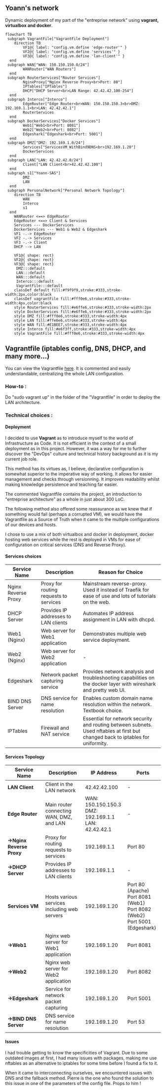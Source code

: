 ## Yoann's network

Dynamic deployment of my part of the "entreprise network" using **vagrant, virtualbox and docker**.

```mermaid
flowchart TB
 subgraph VagrantFile["VagrantFile Deployment"]
    direction TB
        VF1@{ label: "config.vm.define 'edge-router'" }
        VF2@{ label: "config.vm.define 'services'" }
        VF3@{ label: "config.vm.define 'lan-client'" }
  end
 subgraph WAN["WAN: 150.150.150.0/24"]
        WANRouter["WAN Routers"]
  end
 subgraph RouterServices["Router Services"]
        NginxProxy["Nginx Reverse Proxy<br>Port: 80"]
        IPTables["IPTables"]
        DHCP["DHCP Server<br>LAN Range: 42.42.42.100-254"]
  end
 subgraph Interco["Interco"]
        EdgeRouter["Edge Router<br>WAN: 150.150.150.3<br>DMZ: 192.169.1.1<br>LAN: 42.42.42.1"]
        RouterServices
  end
 subgraph DockerServices["Docker Services"]
        Web1["Web1<br>Port: 8081"]
        Web2["Web2<br>Port: 8082"]
        Edgeshark["Edgeshark<br>Port: 5001"]
  end
 subgraph DMZ["DMZ: 192.169.1.0/24"]
        Services["ServicesVM_WithBind9DNS<br>192.169.1.20"]
        DockerServices
  end
 subgraph LAN["LAN: 42.42.42.0/24"]
        Client["LAN Client<br>42.42.42.100"]
  end
 subgraph s1["Yoann-SAS"]
        DMZ
        LAN
  end
 subgraph PersonalNetwork["Personal Network Topology"]
    direction TB
        WAN
        Interco
        s1
  end
    WANRouter <==> EdgeRouter
    EdgeRouter <==> Client & Services
    Services --- DockerServices
    DockerServices --- Web1 & Web2 & Edgeshark
    VF1 -.-> EdgeRouter
    VF2 -.-> Services
    VF3 -.-> Client
    DHCP --> LAN

    VF1@{ shape: rect}
    VF2@{ shape: rect}
    VF3@{ shape: rect}
     DMZ:::default
     LAN:::default
     WAN:::default
     Interco:::default
     VagrantFile:::default
    classDef default fill:#f9f9f9,stroke:#333,stroke-width:2px,color:black
    classDef vagrantFile fill:#fff0e6,stroke:#333,stroke-width:4px,color:black
    style RouterServices fill:#e6ffe6,stroke:#333,stroke-width:2px
    style DockerServices fill:#e6ffe6,stroke:#333,stroke-width:2px
    style DMZ fill:#fff0e6,stroke:#333,stroke-width:4px
    style LAN fill:#ffe6e6,stroke:#333,stroke-width:4px
    style WAN fill:#E1BEE7,stroke:#333,stroke-width:4px
    style Interco fill:#e6f3ff,stroke:#333,stroke-width:4px
    style VagrantFile fill:#fff0e6,stroke:#333,stroke-width:4px
```

## Vagrantfile (iptables config, DNS, DHCP, and many more...)

You can view the Vagrantfile [here](./yoannn-net/Vagrantfile).
It is commented and easily understandable, centralizing the whole LAN configuration.

### How-to :
Do "sudo vagrant up" in the folder of the "Vagrantfile" in order to deploy the LAN architecture.

### Technical choices : 
#### Deployment
I decided to use **Vagrant** as to introduce myself to the world of Infrastructure as Code. It is not efficient in the context of a small deployment as in this project. However, it was a way for me to further discover the "DevOps" culture and technical history background as it is my current job role.

This method has its virtues as, I believe, declarative configuration is somewhat superior to the imperative way of working. It allows for easier management and checks through versionning. It improves readability whilst making knowledge persistence and teaching far easier. 

The commented Vagrantfile contains the project, an introduction to "entreprise architecture" as a whole in just about 300 LoC.

The following method also offered some reassurance as we knew that if something would fail (perhaps a corrupted VM), we would have the Vagrantfile as a Source of Truth when it came to the multiple configurations of our devices and hosts.

I chose to use a mix of both virtualbox and docker in deployment, docker hosting web services while the rest is deployed in VMs for ease of configuration on critical services (DNS and Reverse Proxy).

#### Services choices
| Service Name       | Description                                    | Reason for Choice |
|--------------------|------------------------------------------------|-------------------|
| Nginx Reverse Proxy| Proxy for routing requests to services         | Mainstream reverse-proxy. Used it instead of Traefik for ease of use and lots of tutorials on the web.  |
| DHCP Server        | Provides IP addresses to LAN clients           | Automates IP address assignment in LAN with dhcpd. |
| Web1 (Nginx)       | Web server for Web1 application                | Demonstrates multiple web service deployment. |
| Web2 (Nginx)       | Web server for Web2 application                | - |
| Edgeshark          | Network packet capturing service               | Provides network analysis and troubleshooting capabilities on the docker layer with wireshark and pretty web UI. |
| BIND DNS Server    | DNS service for name resolution                | Enables custom domain name resolution within the network. Textbook choice. |
| IPTables           | Firewall and NAT service                       | Essential for network security and routing between subnets. Used nftables at first but changed back to iptables for uniformity. |

#### Services Topology
| Service Name       | Description                                    | IP Address         | Ports              |
|--------------------|------------------------------------------------|---------------------|--------------------|
| **LAN Client**      | Client in the LAN network                       | 42.42.42.100       | -                  |
| **Edge Router**     | Main router connecting WAN, DMZ, and LAN      | WAN: 150.150.150.3 <br> DMZ: 192.169.1.1 <br> LAN: 42.42.42.1 | -                  |
| **->Nginx Reverse Proxy** | Proxy for routing requests to services    | 192.169.1.1        | Port 80            |
| **->DHCP Server**     | Provides IP addresses to LAN clients           | 192.169.1.1        | -                  |
| **Services VM**     | Hosts various services including web servers   | 192.169.1.20       | Port 80 (Apache) <br> Port 8081 (Web1) <br> Port 8082 (Web2) <br> Port 5001 (Edgeshark) |
| **->Web1**            | Nginx web server for Web1 application          | 192.169.1.20       | Port 8081          |
| **->Web2**            | Nginx web server for Web2 application          | 192.169.1.20       | Port 8082          |
| **->Edgeshark**       | Service for network packet capturing            | 192.169.1.20       | Port 5001          |
| **->BIND DNS Server** | DNS service for name resolution                 | 192.169.1.20       | Port 53            |


#### Issues
I had trouble getting to know the specificities of Vagrant. Due to some outdated images at first, I had many issues with packages, making me use nftables as an alternative to iptables for some time before I found a fix to it.

When it came to interconnecting ourselves, we encountered issues with DNS and the fallback method. Pierre is the one who found the solution to this issue in one of the parameters of the config file. Props to him !

